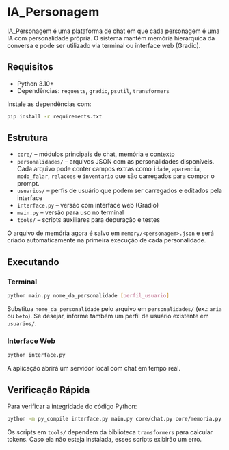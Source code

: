 # IA_Personagem

IA_Personagem é uma plataforma de chat em que cada personagem é uma IA com personalidade própria. O sistema mantém memória hierárquica da conversa e pode ser utilizado via terminal ou interface web (Gradio).

## Requisitos

- Python 3.10+
- Dependências: `requests`, `gradio`, `psutil`, `transformers`

Instale as dependências com:

```bash
pip install -r requirements.txt
```

## Estrutura

- `core/` – módulos principais de chat, memória e contexto
- `personalidades/` – arquivos JSON com as personalidades disponíveis. Cada
  arquivo pode conter campos extras como `idade`, `aparencia`, `modo_falar`,
  `relacoes` e `inventario` que são carregados para compor o prompt.
- `usuarios/` – perfis de usuário que podem ser carregados e editados pela interface
- `interface.py` – versão com interface web (Gradio)
- `main.py` – versão para uso no terminal
- `tools/` – scripts auxiliares para depuração e testes

O arquivo de memória agora é salvo em `memory/<personagem>.json` e será criado automaticamente na primeira execução de cada personalidade.

## Executando

### Terminal

```bash
python main.py nome_da_personalidade [perfil_usuario]
```
Substitua `nome_da_personalidade` pelo arquivo em `personalidades/` (ex.: `aria` ou `beto`).
Se desejar, informe também um perfil de usuário existente em `usuarios/`.

### Interface Web

```bash
python interface.py
```

A aplicação abrirá um servidor local com chat em tempo real.

## Verificação Rápida

Para verificar a integridade do código Python:

```bash
python -m py_compile interface.py main.py core/chat.py core/memoria.py core/contexto.py core/resumo.py tools/debug_tokens.py tools/performance_test.py tools/teste_local.py
```

Os scripts em `tools/` dependem da biblioteca `transformers` para calcular tokens. Caso ela não esteja instalada, esses scripts exibirão um erro.


